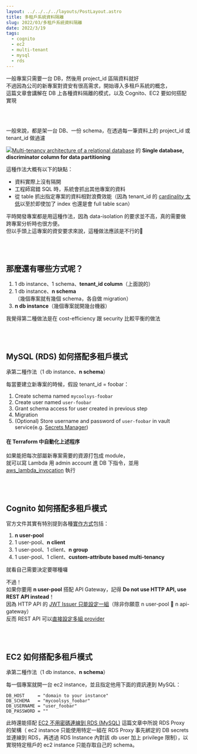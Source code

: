 ```yaml
---
layout: ../../../../layouts/PostLayout.astro
title: 多租戶系統資料隔離
slug: 2022/03/多租戶系統資料隔離
date: 2022/3/19
tags: 
  - cognito
  - ec2
  - multi-tenant
  - mysql
  - rds
---
```


  
一般專案只需要一台 DB，然後用 project_id 區隔資料就好<br>
不過因為公司的新專案對資安有很高需求，開始導入多租戶系統的概念，<br>
這篇文章會講解在 DB 上各種資料隔離的模式，以及 Cognito、EC2 要如何搭配實現







<br><br>



  
一般來說，都是架一台 DB、一份 schema，在透過每一筆資料上的 project_id 或 tenant_id 做過濾



![](/max/1248/1*-qcciU-L9RpqW90sLq7Rkg.png)[Multi-tenancy architecture of a relational database](https://medium.com/cyberark-engineering/multi-tenancy-architecture-of-a-relational-database-afe3548fd8bb) 的 **Single database, discriminator column for data partitioning**



  
這種作法大概有以下的缺點：



  
- 資料實際上沒有隔開  
- 工程師寫錯 SQL 時，系統會抓出其他專案的資料  
- 從 table 抓出指定專案的資料相對浪費效能（因為 tenant_id 的 [cardinality 太低](https://kylinyu.win/mysql-index-cardinality/)以至於即使加了 index 也還是會 full table scan）



  
平時開發專案都是用這種作法，因為 data-isolation 的要求並不高，真的需要做跨專案分析時也很方便。<br>
但以手頭上這專案的資安要求來說，這種做法應該是不行的🥲



<br><br>



  
## 那麼還有哪些方式呢？



  
1. 1 db instance、1 schema、**tenant_id column**（上面說的）  
2. 1 db instance、**n schema**（幾個專案就有幾個 schema，各自做 migration）  
3. **n db instance**（幾個專案就開幾台機器）



  
我覺得第二種做法是在 cost-efficiency 跟 security 比較平衡的做法



<br><br>



  
## MySQL (RDS) 如何搭配多租戶模式



  
承第二種作法（1 db instance、**n schema**）



  
每當要建立新專案的時候，假設 tenant_id = foobar：



  
1. Create schema named `mycoolsys-foobar`  
2. Create user named `user-foobar`  
3. Grant schema access for user created in previous step  
4. Migration  
5. (Optional) Store username and password of `user-foobar` in vault service(e.g. [Secrets Manager](https://aws.amazon.com/tw/secrets-manager/))



  
#### 在 Terraform 中自動化上述程序



  
如果能把每次部屬新專案需要的資源打包成 module，<br>
就可以寫 Lambda 用 admin account 進 DB 下指令，並用 [aws_lambda_invocation](https://registry.terraform.io/providers/hashicorp/aws/latest/docs/resources/lambda_invocation) 執行



<br><br>



  
## Cognito 如何搭配多租戶模式



  
官方文件其實有特別提到各種[實作方式](https://docs.aws.amazon.com/cognito/latest/developerguide/multi-tenant-application-best-practices.html)包括：



  
1. **n user-pool**  
2. 1 user-pool、**n client**  
3. 1 user-pool、1 client、**n group**  
4. 1 user-pool、1 client、**custom-attribute based multi-tenancy**



  
就看自己需要決定要哪種囉



  
不過！<br>
如果你要用 **n user-pool** 搭配 API Gateway，記得 **Do not use HTTP API, use REST API instead**！<br>
因為 HTTP API 的 [JWT Issuer 只能設定一組](https://registry.terraform.io/providers/hashicorp/aws/latest/docs/resources/apigatewayv2_authorizer#issuer)（除非你願意 n user-pool 🤝 n api-gateway）<br>
反而 REST API  可以[直接設定多組 provider](https://registry.terraform.io/providers/hashicorp/aws/latest/docs/resources/api_gateway_authorizer#provider_arns)



<br><br>



  
## EC2 如何搭配多租戶模式



  
承第二種作法（1 db instance、**n schema**）



  
每一個專案就開一台 ec2 instance，並且指定他用下面的資訊連到 MySQL：



  
```
DB_HOST     = "domain to your instance"
DB_SCHEMA   = "mycoolsys_foobar"
DB_USERNAME = "user_foobar"
DB_PASSWORD = ""
```



  
此時還能搭配 [EC2 不用密碼連線到 RDS (MySQL)](https://blog.artyomliou.ninja/2022/03/ec2-%e4%b8%8d%e7%94%a8%e5%af%86%e7%a2%bc%e9%80%a3%e7%b7%9a%e5%88%b0-rds-mysql/) 這篇文章中所說 RDS Proxy 的架構（ ec2 instance 只能使用特定一組在 RDS Proxy 事先綁定的 DB secrets 並連線到 RDS，再透過 RDS Instance 內對該 db user 加上 privilege 限制），以實現特定租戶的 ec2 instance 只能存取自己的 schema。
